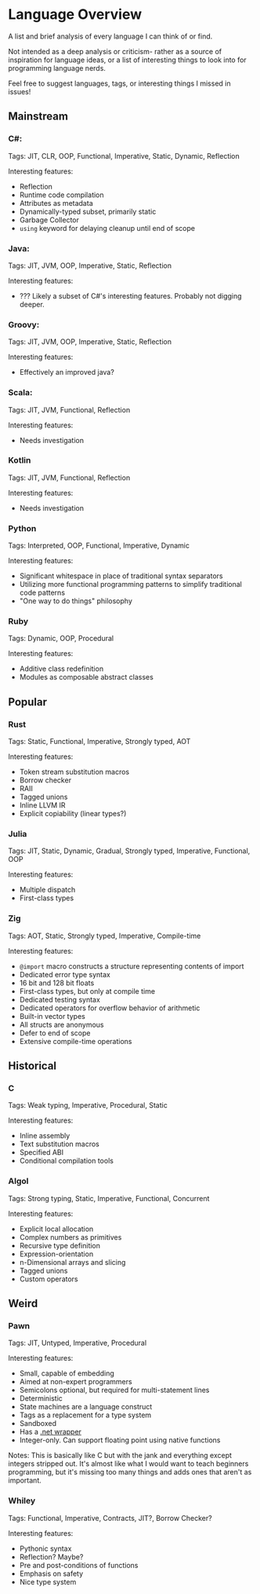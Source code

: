 # Language Overview
A list and brief analysis of every language I can think of or find.

Not intended as a deep analysis or criticism- rather as a source of inspiration for language ideas, or a list of interesting things to look into for programming language nerds.

Feel free to suggest languages, tags, or interesting things I missed in issues!

## Mainstream

### C#: 
Tags: JIT, CLR, OOP, Functional, Imperative, Static, Dynamic, Reflection

Interesting features: 
- Reflection
- Runtime code compilation 
- Attributes as metadata
- Dynamically-typed subset, primarily static
- Garbage Collector
- `using` keyword for delaying cleanup until end of scope

### Java:
Tags: JIT, JVM, OOP, Imperative, Static, Reflection

Interesting features:
- ??? Likely a subset of C#'s interesting features. Probably not digging deeper.

### Groovy:
Tags: JIT, JVM, OOP, Imperative, Static, Reflection

Interesting features:
- Effectively an improved java?

### Scala:
Tags: JIT, JVM, Functional, Reflection

Interesting features:
- Needs investigation

### Kotlin
Tags: JIT, JVM, Functional, Reflection

Interesting features:
- Needs investigation

### Python
Tags: Interpreted, OOP, Functional, Imperative, Dynamic

Interesting features:
- Significant whitespace in place of traditional syntax separators
- Utilizing more functional programming patterns to simplify traditional code patterns
- "One way to do things" philosophy

### Ruby
Tags: Dynamic, OOP, Procedural

Interesting features:
- Additive class redefinition
- Modules as composable abstract classes

## Popular
### Rust
Tags: Static, Functional, Imperative, Strongly typed, AOT

Interesting features:
- Token stream substitution macros
- Borrow checker
- RAII
- Tagged unions
- Inline LLVM IR
- Explicit copiability (linear types?)

### Julia
Tags: JIT, Static, Dynamic, Gradual, Strongly typed, Imperative, Functional, OOP

Interesting features:
- Multiple dispatch
- First-class types

### Zig
Tags: AOT, Static, Strongly typed, Imperative, Compile-time

Interesting features:
- `@import` macro constructs a structure representing contents of import
- Dedicated error type syntax
- 16 bit and 128 bit floats
- First-class types, but only at compile time
- Dedicated testing syntax
- Dedicated operators for overflow behavior of arithmetic
- Built-in vector types
- All structs are anonymous
- Defer to end of scope
- Extensive compile-time operations

## Historical

### C
Tags: Weak typing, Imperative, Procedural, Static

Interesting features:
- Inline assembly
- Text substitution macros
- Specified ABI
- Conditional compilation tools

### Algol
Tags: Strong typing, Static, Imperative, Functional, Concurrent

Interesting features:
- Explicit local allocation
- Complex numbers as primitives
- Recursive type definition
- Expression-orientation
- n-Dimensional arrays and slicing
- Tagged unions
- Custom operators

## Weird
### Pawn
Tags: JIT, Untyped, Imperative, Procedural

Interesting features:
- Small, capable of embedding
- Aimed at non-expert programmers
- Semicolons optional, but required for multi-statement lines
- Deterministic
- State machines are a language construct
- Tags as a replacement for a type system
- Sandboxed
- Has a [.net wrapper](https://github.com/rybakatchya/Pawn.Net)
- Integer-only. Can support floating point using native functions

Notes:
  This is basically like C but with the jank and everything except integers stripped out. It's almost like what I would want to teach beginners programming, but it's missing too many things and adds ones that aren't as important.
  
### Whiley
Tags: Functional, Imperative, Contracts, JIT?, Borrow Checker?

Interesting features:
- Pythonic syntax
- Reflection? Maybe?
- Pre and post-conditions of functions
- Emphasis on safety
- Nice type system
